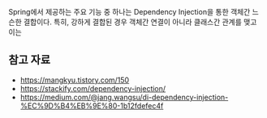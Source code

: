 
Spring에서 제공하는 주요 기능 중 하나는 Dependency Injection을 통한 객체간 느슨한 결합이다. 특히, 강하게 결합된 경우 객체간 연결이 아니라 클래스간 관계를 맺고 이는 

## 참고 자료
- https://mangkyu.tistory.com/150
- https://stackify.com/dependency-injection/
- https://medium.com/@jang.wangsu/di-dependency-injection-%EC%9D%B4%EB%9E%80-1b12fdefec4f